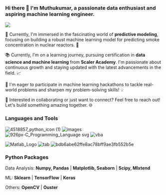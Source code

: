 ### Hi there 👋 I'm Muthukumar, a passionate data enthusiast and aspiring machine learning engineer. 

![](https://komarev.com/ghpvc/?username=muthuganeshece&color=blue)

🔭 Currently, I'm immersed in the fascinating world of **predictive modeling**, focusing on building a robust machine learning model for predicting smoke concentration in nuclear reactors. 🌟

📚 Currently, I'm on a learning journey, pursuing certification in **data science and machine learning** from **Scaler Academy**. I'm passionate about continuous growth and staying updated with the latest advancements in the field. 📈

🚀 I'm eager to participate in machine learning hackathons to tackle real-world problems and sharpen my problem-solving skills! 💡

👯 Interested in collaborating or just want to connect? Feel free to reach out! Let's build something amazing together. 🌐

### Languages and Tools
![4518857_python_icon (1)](https://github.com/muthuganeshece/muthuganeshece/assets/131841259/a6a2eef2-297f-403f-ac9d-0d0ecc36c12d)
![images](https://github.com/muthuganeshece/muthuganeshece/assets/131841259/c6c3fb2e-c98a-4a15-840b-6232eb9c57fb)
![926px-C_Programming_Language svg](https://github.com/muthuganeshece/muthuganeshece/assets/131841259/81666cc4-5d32-4b35-b4f0-a2a9d32f46e5)
![vba](https://github.com/muthuganeshece/muthuganeshece/assets/131841259/0004166c-8cbb-4d41-876f-1c191d3e52f2)

![Matlab_Logo](https://github.com/muthuganeshece/muthuganeshece/assets/131841259/37ad5120-824d-4930-80a4-a9d756430f66)
![tab](https://github.com/muthuganeshece/muthuganeshece/assets/131841259/d2434221-dec0-4dbb-aa7e-7757ca5cd200)
![bdb6abe62ffe8ac78bff9ae3fb552b5e](https://github.com/muthuganeshece/muthuganeshece/assets/131841259/a3664423-f516-437d-8b35-40582c7224f7)

### Python Packages
Data Analysis: **Numpy, Pandas** | **Matplotlib, Seaborn** | **Scipy, Mlxtend**

ML: **Sklearn** | **TensorFlow** | **Keras**

Others: **OpenCV** | **Ouster**

